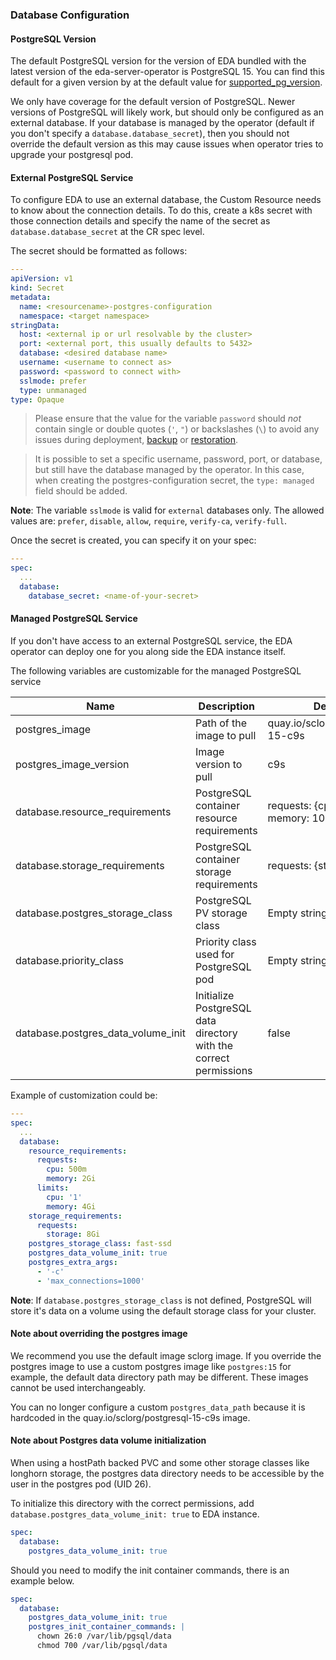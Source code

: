 ### Database Configuration

#### PostgreSQL Version

The default PostgreSQL version for the version of EDA bundled with the latest version of the eda-server-operator is PostgreSQL 15. You can find this default for a given version by at the default value for [supported_pg_version](./roles/eda/vars/main.yml).

We only have coverage for the default version of PostgreSQL. Newer versions of PostgreSQL will likely work, but should only be configured as an external database. If your database is managed by the operator (default if you don't specify a `database.database_secret`), then you should not override the default version as this may cause issues when operator tries to upgrade your postgresql pod.

#### External PostgreSQL Service

To configure EDA to use an external database, the Custom Resource needs to know about the connection details. To do this, create a k8s secret with those connection details and specify the name of the secret as `database.database_secret` at the CR spec level.


The secret should be formatted as follows:

```yaml
---
apiVersion: v1
kind: Secret
metadata:
  name: <resourcename>-postgres-configuration
  namespace: <target namespace>
stringData:
  host: <external ip or url resolvable by the cluster>
  port: <external port, this usually defaults to 5432>
  database: <desired database name>
  username: <username to connect as>
  password: <password to connect with>
  sslmode: prefer
  type: unmanaged
type: Opaque
```

> Please ensure that the value for the variable `password` should _not_ contain single or double quotes (`'`, `"`) or backslashes (`\`) to avoid any issues during deployment, [backup](./roles/backup) or [restoration](./roles/restore).

> It is possible to set a specific username, password, port, or database, but still have the database managed by the operator. In this case, when creating the postgres-configuration secret, the `type: managed` field should be added.

**Note**: The variable `sslmode` is valid for `external` databases only. The allowed values are: `prefer`, `disable`, `allow`, `require`, `verify-ca`, `verify-full`.

Once the secret is created, you can specify it on your spec:

```yaml
---
spec:
  ...
  database:
    database_secret: <name-of-your-secret>
```

#### Managed PostgreSQL Service

If you don't have access to an external PostgreSQL service, the EDA operator can deploy one for you along side the EDA instance itself.

The following variables are customizable for the managed PostgreSQL service

| Name                                          | Description                                   | Default                                |
| --------------------------------------------- | --------------------------------------------- | -------------------------------------- |
| postgres_image                                | Path of the image to pull                     | quay.io/sclorg/postgresql-15-c9s       |
| postgres_image_version                        | Image version to pull                         | c9s                                    |
| database.resource_requirements                | PostgreSQL container resource requirements    | requests: {cpu: 50m, memory: 100Mi}    |
| database.storage_requirements                 | PostgreSQL container storage requirements     | requests: {storage: 8Gi}               |
| database.postgres_storage_class               | PostgreSQL PV storage class                   | Empty string                           |
| database.priority_class                       | Priority class used for PostgreSQL pod        | Empty string                           |
| database.postgres_data_volume_init                |  Initialize PostgreSQL data directory with the correct permissions | false |

Example of customization could be:

```yaml
---
spec:
  ...
  database:
    resource_requirements:
      requests:
        cpu: 500m
        memory: 2Gi
      limits:
        cpu: '1'
        memory: 4Gi
    storage_requirements:
      requests:
        storage: 8Gi
    postgres_storage_class: fast-ssd
    postgres_data_volume_init: true
    postgres_extra_args:
      - '-c'
      - 'max_connections=1000'
```

**Note**: If `database.postgres_storage_class` is not defined, PostgreSQL will store it's data on a volume using the default storage class for your cluster.

#### Note about overriding the postgres image

We recommend you use the default image sclorg image. If you override the postgres image to use a custom postgres image like `postgres:15` for example, the default data directory path may be different. These images cannot be used interchangeably.

You can no longer configure a custom `postgres_data_path` because it is hardcoded in the quay.io/sclorg/postgresql-15-c9s image.

#### Note about Postgres data volume initialization

When using a hostPath backed PVC and some other storage classes like longhorn storage, the postgres data directory needs to be accessible by the user in the postgres pod (UID 26).

To initialize this directory with the correct permissions, add `database.postgres_data_volume_init: true` to EDA instance.

```yaml
spec:
  database:
    postgres_data_volume_init: true
```

Should you need to modify the init container commands, there is an example below.

```yaml
spec:
  database:
    postgres_data_volume_init: true
    postgres_init_container_commands: |
      chown 26:0 /var/lib/pgsql/data
      chmod 700 /var/lib/pgsql/data
```
